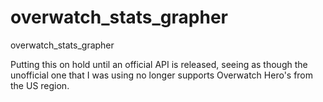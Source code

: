 # overwatch_stats_grapher
overwatch_stats_grapher

Putting this on hold until an official API is released, seeing as though the unofficial one that I was using no longer supports Overwatch Hero's from the US region.
